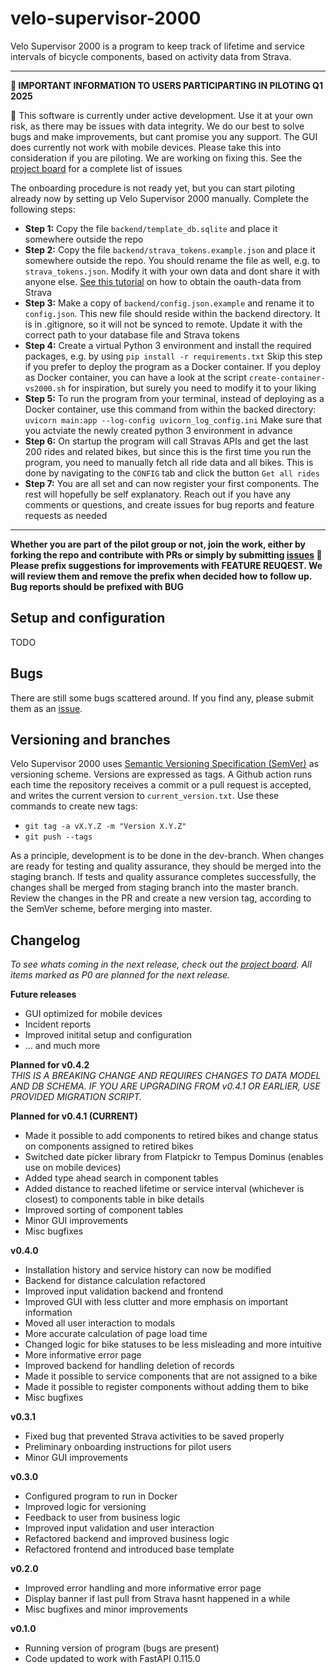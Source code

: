 # velo-supervisor-2000
Velo Supervisor 2000 is a program to keep track of lifetime and service intervals of bicycle components, based on activity data from Strava.

---
**📡 IMPORTANT INFORMATION TO USERS PARTICIPARTING IN PILOTING Q1 2025**

🔴 This software is currently under active development. Use it at your own risk, as there may be issues with data integrity. We do our best to solve bugs and make improvements, but cant promise you any support. The GUI does currently not work with mobile devices. Please take this into consideration if you are piloting. We are working on fixing this. See the [project board](https://github.com/users/xivind/projects/2/views/1) for a complete list of issues

The onboarding procedure is not ready yet, but you can start piloting already now by setting up Velo Supervisor 2000 manually. Complete the following steps:
- **Step 1:** Copy the file `backend/template_db.sqlite` and place it somewhere outside the repo
- **Step 2:** Copy the file `backend/strava_tokens.example.json` and place it somewhere outside the repo. You should rename the file as well, e.g. to `strava_tokens.json`. Modify it with your own data and dont share it with anyone else. [See this tutorial](https://developers.strava.com/docs/getting-started/) on how to obtain the oauth-data from Strava
- **Step 3:** Make a copy of `backend/config.json.example` and rename it to `config.json`. This new file should reside within the backend directory. It is in .gitignore, so it will not be synced to remote. Update it with the correct path to your database file and Strava tokens
- **Step 4:** Create a virtual Python 3 environment and install the required packages, e.g. by using `pip install -r requirements.txt` Skip this step if you prefer to deploy the program as a Docker container. If you deploy as Docker container, you can have a look at the script `create-container-vs2000.sh` for inspiration, but surely you need to modify it to your liking
- **Step 5:** To run the program from your terminal, instead of deploying as a Docker container, use this command from within the backed directory: `uvicorn main:app --log-config uvicorn_log_config.ini` Make sure that you actviate the newly created python 3 environment in advance
- **Step 6:** On startup the program will call Stravas APIs and get the last 200 rides and related bikes, but since this is the first time you run the program, you need to manually fetch all ride data and all bikes. This is done by navigating to the `CONFIG` tab and click the button `Get all rides`
- **Step 7:** You are all set and can now register your first components. The rest will hopefully be self explanatory. Reach out if you have any comments or questions, and create issues for bug reports and feature requests as needed
---

**Whether you are part of the pilot group or not, join the work, either by forking the repo and contribute with PRs or simply by submitting <a href="https://github.com/xivind/velo-supervisor-2000/issues" class="text-decoration-none">issues</a> 🙋 Please prefix suggestions for improvements with FEATURE REUQEST. We will review them and remove the prefix when decided how to follow up. Bug reports should be prefixed with BUG**

## Setup and configuration
TODO

## Bugs
There are still some bugs scattered around. If you find any, please submit them as an <a href="https://github.com/xivind/velo-supervisor-2000/issues" class="text-decoration-none">issue</a>.

## Versioning and branches
Velo Supervisor 2000 uses <a href="https://semver.org/" class="text-decoration-none">Semantic Versioning Specification (SemVer)</a> as versioning scheme. Versions are expressed as tags. A Github action runs each time the repository receives a commit or a pull request is accepted, and writes the current version to `current_version.txt`. Use these commands to create new tags:
- `git tag -a vX.Y.Z -m "Version X.Y.Z"`
- `git push --tags`

As a principle, development is to be done in the dev-branch. When changes are ready for testing and quality assurance, they should be merged into the staging branch. If tests and quality assurance completes successfully, the changes shall be merged from staging branch into the master branch. Review the changes in the PR and create a new version tag, according to the SemVer scheme, before merging into master.

## Changelog
*To see whats coming in the next release, check out the [project board](https://github.com/users/xivind/projects/2/views/1). All items marked as P0 are planned for the next release.*

**Future releases**
- GUI optimized for mobile devices
- Incident reports
- Improved initital setup and configuration
- ... and much more

**Planned for v0.4.2**  
*THIS IS A BREAKING CHANGE AND REQUIRES CHANGES TO DATA MODEL AND DB SCHEMA. IF YOU ARE UPGRADING FROM v0.4.1 OR EARLIER, USE PROVIDED MIGRATION SCRIPT.*

**Planned for v0.4.1 (CURRENT)**
- Made it possible to add components to retired bikes and change status on components assigned to retired bikes
- Switched date picker library from Flatpickr to Tempus Dominus (enables use on mobile devices)
- Added type ahead search in component tables
- Added distance to reached lifetime or service interval (whichever is closest) to components table in bike details
- Improved sorting of component tables
- Minor GUI improvements
- Misc bugfixes

**v0.4.0**
- Installation history and service history can now be modified
- Backend for distance calculation refactored
- Improved input validation backend and frontend
- Improved GUI with less clutter and more emphasis on important information
- Moved all user interaction to modals
- More accurate calculation of page load time
- Changed logic for bike statuses to be less misleading and more intuitive
- More informative error page
- Improved backend for handling deletion of records
- Made it possible to service components that are not assigned to a bike
- Made it possible to register components without adding them to bike
- Misc bugfixes

**v0.3.1**
- Fixed bug that prevented Strava activities to be saved properly
- Preliminary onboarding instructions for pilot users
- Minor GUI improvements

**v0.3.0**
- Configured program to run in Docker
- Improved logic for versioning 
- Feedback to user from business logic
- Improved input validation and user interaction
- Refactored backend and improved business logic
- Refactored frontend and introduced base template

**v0.2.0**
- Improved error handling and more informative error page
- Display banner if last pull from Strava hasnt happened in a while
- Misc bugfixes and minor improvements

**v0.1.0**
- Running version of program (bugs are present)
- Code updated to work with FastAPI 0.115.0
